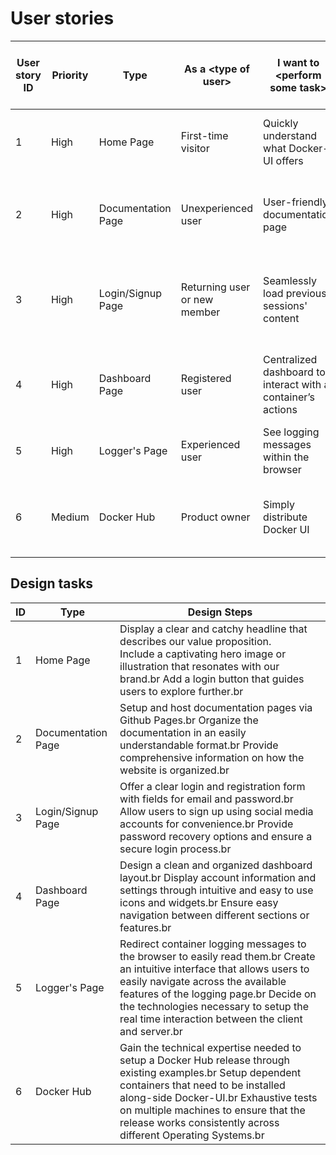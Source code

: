 # User stories
<table>
    <thead>
        <tr>
            <th>User story ID</th>
            <th>Priority</th>
            <th>Type</th>
            <th>As a &lt;type of user&gt;</th>
            <th>I want to &lt;perform some task&gt;</th>
            <th>So that I can &lt;achieve some goal&gt;</th>
            <th>Final story</th>
        </tr>
    </thead>
    <tbody>
        <tr>
            <td>1</td>
            <td>High</td>
            <td>Home Page</td>
            <td>First-time visitor</td>
            <td>Quickly understand what Docker-UI offers</td>
            <td>Decide if the application is relevant to me.</td>
            <td>Yes</td>
        </tr>
        <tr>
            <td>2</td>
            <td>High</td>
            <td>Documentation Page</td>
            <td>Unexperienced user</td>
            <td>User-friendly documentation page</td>
            <td>Easily learn what features the website offers.</td>
            <td>Yes</td>
        </tr>
        <tr>
            <td>3</td>
            <td>High</td>
            <td>Login/Signup Page</td>
            <td>Returning user or new member</td>
            <td>Seamlessly load previous sessions&#39; content</td>
            <td>Be satisfied and make decisions based on previous data.</td>
            <td>Yes</td>
        </tr>
        <tr>
            <td>4</td>
            <td>High</td>
            <td>Dashboard Page</td>
            <td>Registered user</td>
            <td>Centralized dashboard to interact with a container’s actions</td>
            <td>Manage created containers during their execution.</td>
            <td>Yes</td>
        </tr>
        <tr>
            <td>5</td>
            <td>High</td>
            <td>Logger&#39;s Page</td>
            <td>Experienced user</td>
            <td>See logging messages within the browser</td>
            <td>Easily debug running containers.</td>
            <td>Yes</td>
        </tr>
        <tr>
            <td>6</td>
            <td>Medium</td>
            <td>Docker Hub</td>
            <td>Product owner</td>
            <td>Simply distribute Docker UI</td>
            <td>Dispense the application quickly to interested users.</td>
            <td>Yes</td>
        </tr>
    </tbody>
</table>

## Design tasks
<table>
    <thead>
        <tr>
            <th>ID</th>
            <th>Type</th>
            <th>Design Steps</th>
        </tr>
    </thead>
    <tbody>
        <tr>
            <td>1</td>
            <td>Home Page</td>
            <td>Display a clear and catchy headline that describes our value proposition.<br /> Include a captivating hero image or illustration that resonates with our brand.br  Add a login button that guides users to explore further.br</td>
        </tr>
        <tr>
            <td>2</td>
            <td>Documentation Page</td>
            <td>Setup and host documentation pages via Github Pages.br  Organize the documentation in an easily understandable format.br  Provide comprehensive information on how the website is organized.br</td>
        </tr>
        <tr>
            <td>3</td>
            <td>Login/Signup Page</td>
            <td>Offer a clear login and registration form with fields for email and password.br  Allow users to sign up using social media accounts for convenience.br  Provide password recovery options and ensure a secure login process.br</td>
        </tr>
        <tr>
            <td>4</td>
            <td>Dashboard Page</td>
            <td>Design a clean and organized dashboard layout.br  Display account information and settings through intuitive and easy to use icons and widgets.br  Ensure easy navigation between different sections or features.br</td>
        </tr>
        <tr>
            <td>5</td>
            <td>Logger&#39;s Page</td>
            <td>Redirect container logging messages to the browser to easily read them.br Create an intuitive interface that allows users to easily navigate across the available features of the logging page.br  Decide on the technologies necessary to setup the real time interaction between the client and server.br</td>
        </tr>
        <tr>
            <td>6</td>
            <td>Docker Hub</td>
            <td>Gain the technical expertise needed to setup a Docker Hub release through existing examples.br Setup dependent containers that need to be installed along-side Docker-UI.br  Exhaustive tests on multiple machines to ensure that the release works consistently across different Operating Systems.br</td>
        </tr>
    </tbody>
</table>
